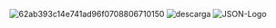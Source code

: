    




![62ab393c14e741ad96f0708806710150](https://user-images.githubusercontent.com/113071685/195964935-6b997234-c1db-4b5d-afe6-50f1e6da07cb.jpeg)
![descarga](https://user-images.githubusercontent.com/113071685/195965111-f3ad2063-306d-4a1b-97d9-5ebf798f15e6.png)
![JSON-Logo](https://user-images.githubusercontent.com/113071685/198755536-6a23ff9b-193f-4a74-8222-573394813e51.png)









